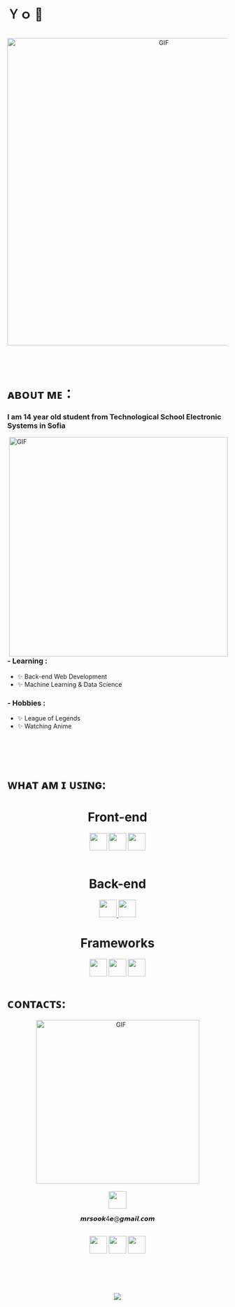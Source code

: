 # Ｙｏ 👋
<br>
<div align="center">
<img hight="300" width="700" alt="GIF" align="center" src="https://giffiles.alphacoders.com/354/35458.gif">
</div>
</br>
</br>
</br>

# ᴀʙᴏᴜᴛ ᴍᴇ：

### I am 14 year old student from Technological School Electronic Systems in Sofia

<img hight="400" width="500" alt="GIF" align="right" src="https://i.pinimg.com/originals/cc/c8/39/ccc839332d89d6150db61b7e47da89f1.gif">

### - Learning :
- ✨ Back-end Web Development
- ✨ Machine Learning & Data Science

### - Hobbies : 
- ✨ League of Legends
- ✨ Watching Anime

</br>
</br>
</br>

# ᴡʜᴀᴛ ᴀᴍ ɪ ᴜꜱɪɴɢ:

<h1 align="center">Front-end</h1>

<div align="center">
<a href="#" target="_blank" rel="noreferrer"> <img src="https://cdn-icons-png.flaticon.com/512/5968/5968267.png" width="40" height="40"/></a>
<a href="#" target="_blank" rel="noreferrer"> <img src="https://cdn-icons-png.flaticon.com/512/5968/5968242.png" width="40" height="40"/></a>
<a href="#" target="_blank" rel="noreferrer"> <img src="https://cdn-icons-png.flaticon.com/512/5968/5968292.png" width="40" height="40"/></a>
</div>
 <br>

<h1 align="center">Back-end</h1>
<div align="center"> 
  <a href="https://www.python.org/" target="_blank" rel="noreferrer"> <img src="https://cdn-icons-png.flaticon.com/512/5968/5968350.png" width="40" height="40"/>
          <a href="https://nodejs.org/en/" target="_blank" rel="noreferrer"> <img src="https://cdn-icons-png.flaticon.com/512/5968/5968322.png" width="40" height="40"/></a>
            </div>
<h1 align="center">Frameworks</h1>
<div align = "center">
  <a href="https://getbootstrap.com/" target="_blank" rel="noreferrer"> <img src="https://cdn-icons-png.flaticon.com/512/5968/5968672.png" width="40" height="40"/></a>
      <a href="https://flask.palletsprojects.com/en/2.2.x/" target="_blank" rel="noreferrer"> <img src="https://cdn.icon-icons.com/icons2/2148/PNG/512/flask_icon_132389.png" width="40" height="40"/></a>
              <a href="https://rubyonrails.org/" target="_blank" rel="noreferrer"> <img src="https://icon-library.com/images/ruby-on-rails-icon/ruby-on-rails-icon-15.jpg" width="40" height="40"/></a>
 </div>

# ᴄᴏɴᴛᴀᴄᴛꜱ: 

<div align="center">
<img hight="498" width="373" alt="GIF" align="center" src="https://media.tenor.com/xzgyEQeWDmkAAAAC/telephone-anime.gif ">
 </div>
<br>
<div align="center"> 
  <a href="..\mrsook4e@gmail.com" target="_blank" rel="noreferrer"> <img src="https://cdn-icons-png.flaticon.com/512/732/732200.png" width="40" height="40"/></a>
    <p> 𝙢𝙧𝙨𝙤𝙤𝙠4𝙚@𝙜𝙢𝙖𝙞𝙡.𝙘𝙤𝙢 </p>
    <br>
        <a href="#" target="_blank" rel="noreferrer"> <img src="https://cdn-icons-png.flaticon.com/512/5968/5968756.png" width="40" height="40"/></a>
              <a href="https://www.instagram.com/v.vslv__/" target="_blank" rel="noreferrer"> <img src="https://cdn-icons-png.flaticon.com/512/174/174855.png" width="40" height="40"/></a>
                <a href="https://www.linkedin.com/in/vasil-vasilev-8157b7240/" target="_blank" rel="noreferrer"> <img src="https://cdn-icons-png.flaticon.com/512/3536/3536505.png" width="40" height="40"/></a>
<br>
<br>

#  
  
  
<br>  
<p align="center" >  
  <a href="https://github.com/SookX/github-readme-stats"> 
<img  src="https://github-readme-stats.vercel.app/api?username=SookX&&show_icons=true&theme=radical"/>
  </a>
